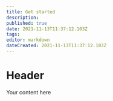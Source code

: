 ```yaml
---
title: Get started
description: 
published: true
date: 2021-11-13T11:37:12.103Z
tags: 
editor: markdown
dateCreated: 2021-11-13T11:37:12.103Z
---
```


# Header
Your content here